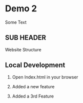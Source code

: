 # Demo 2 

Some Text   

## SUB HEADER 

Website Structure

## Local Development

1. Open Index.html in your browser

2. Added a new feature

3. Added a 3rd Feature